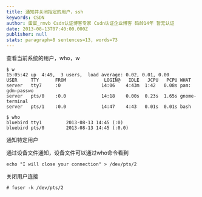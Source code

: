 ```yaml
---
title: 通知并关闭指定的用户，ssh
keywords: CSDN
author: 蛋蛋_rmvb Csdn认证博客专家 Csdn认证企业博客 码龄14年 暂无认证
date: 2013-08-13T07:40:00.000Z
publisher: null
stats: paragraph=8 sentences=13, words=73
---
```

查看当前系统的用户，who，w

```plain
$ w
15:05:42 up  4:49,  3 users,  load average: 0.02, 0.01, 0.00
USER     TTY      FROM              LOGIN@   IDLE   JCPU   PCPU WHAT
server   tty7     :0               14:06    4:43m  1:42   0.08s pam: gdm-passwo
server   pts/0    :0.0             14:18    0.00s  0.23s  1.65s gnome-terminal
server   pts/1    :0.0             14:47    4:43   0.01s  0.01s bash
```

```plain
$ who
bluebird tty1         2013-08-13 14:45 (:0)
bluebird pts/0        2013-08-13 14:45 (:0.0)
```

通知特定用户

通过设备文件通知，设备文件可以通过who命令看到

```plain
echo "I will close your connection" > /dev/pts/2
```

关闭用户连接

```plain
# fuser -k /dev/pts/2
```
